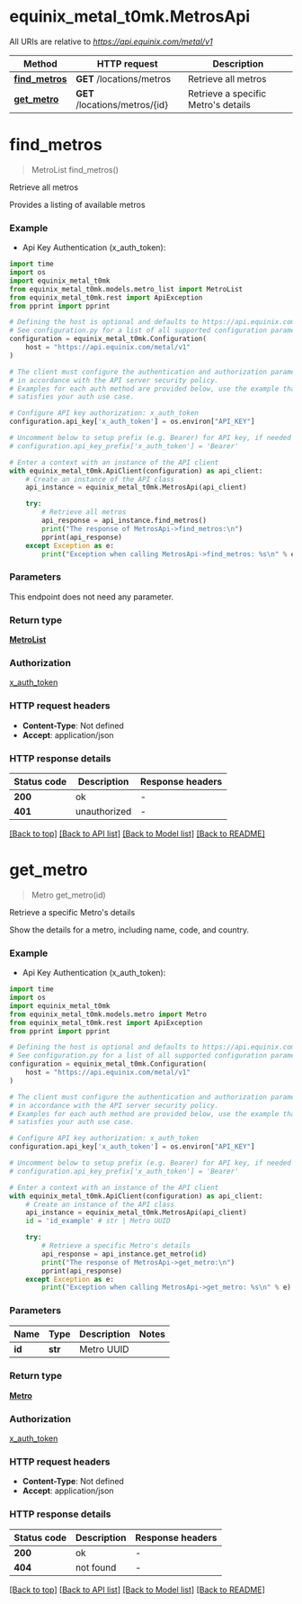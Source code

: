 # equinix_metal_t0mk.MetrosApi

All URIs are relative to *https://api.equinix.com/metal/v1*

Method | HTTP request | Description
------------- | ------------- | -------------
[**find_metros**](MetrosApi.md#find_metros) | **GET** /locations/metros | Retrieve all metros
[**get_metro**](MetrosApi.md#get_metro) | **GET** /locations/metros/{id} | Retrieve a specific Metro&#39;s details


# **find_metros**
> MetroList find_metros()

Retrieve all metros

Provides a listing of available metros

### Example

* Api Key Authentication (x_auth_token):
```python
import time
import os
import equinix_metal_t0mk
from equinix_metal_t0mk.models.metro_list import MetroList
from equinix_metal_t0mk.rest import ApiException
from pprint import pprint

# Defining the host is optional and defaults to https://api.equinix.com/metal/v1
# See configuration.py for a list of all supported configuration parameters.
configuration = equinix_metal_t0mk.Configuration(
    host = "https://api.equinix.com/metal/v1"
)

# The client must configure the authentication and authorization parameters
# in accordance with the API server security policy.
# Examples for each auth method are provided below, use the example that
# satisfies your auth use case.

# Configure API key authorization: x_auth_token
configuration.api_key['x_auth_token'] = os.environ["API_KEY"]

# Uncomment below to setup prefix (e.g. Bearer) for API key, if needed
# configuration.api_key_prefix['x_auth_token'] = 'Bearer'

# Enter a context with an instance of the API client
with equinix_metal_t0mk.ApiClient(configuration) as api_client:
    # Create an instance of the API class
    api_instance = equinix_metal_t0mk.MetrosApi(api_client)

    try:
        # Retrieve all metros
        api_response = api_instance.find_metros()
        print("The response of MetrosApi->find_metros:\n")
        pprint(api_response)
    except Exception as e:
        print("Exception when calling MetrosApi->find_metros: %s\n" % e)
```



### Parameters
This endpoint does not need any parameter.

### Return type

[**MetroList**](MetroList.md)

### Authorization

[x_auth_token](../README.md#x_auth_token)

### HTTP request headers

 - **Content-Type**: Not defined
 - **Accept**: application/json

### HTTP response details
| Status code | Description | Response headers |
|-------------|-------------|------------------|
**200** | ok |  -  |
**401** | unauthorized |  -  |

[[Back to top]](#) [[Back to API list]](../README.md#documentation-for-api-endpoints) [[Back to Model list]](../README.md#documentation-for-models) [[Back to README]](../README.md)

# **get_metro**
> Metro get_metro(id)

Retrieve a specific Metro's details

Show the details for a metro, including name, code, and country.

### Example

* Api Key Authentication (x_auth_token):
```python
import time
import os
import equinix_metal_t0mk
from equinix_metal_t0mk.models.metro import Metro
from equinix_metal_t0mk.rest import ApiException
from pprint import pprint

# Defining the host is optional and defaults to https://api.equinix.com/metal/v1
# See configuration.py for a list of all supported configuration parameters.
configuration = equinix_metal_t0mk.Configuration(
    host = "https://api.equinix.com/metal/v1"
)

# The client must configure the authentication and authorization parameters
# in accordance with the API server security policy.
# Examples for each auth method are provided below, use the example that
# satisfies your auth use case.

# Configure API key authorization: x_auth_token
configuration.api_key['x_auth_token'] = os.environ["API_KEY"]

# Uncomment below to setup prefix (e.g. Bearer) for API key, if needed
# configuration.api_key_prefix['x_auth_token'] = 'Bearer'

# Enter a context with an instance of the API client
with equinix_metal_t0mk.ApiClient(configuration) as api_client:
    # Create an instance of the API class
    api_instance = equinix_metal_t0mk.MetrosApi(api_client)
    id = 'id_example' # str | Metro UUID

    try:
        # Retrieve a specific Metro's details
        api_response = api_instance.get_metro(id)
        print("The response of MetrosApi->get_metro:\n")
        pprint(api_response)
    except Exception as e:
        print("Exception when calling MetrosApi->get_metro: %s\n" % e)
```



### Parameters

Name | Type | Description  | Notes
------------- | ------------- | ------------- | -------------
 **id** | **str**| Metro UUID | 

### Return type

[**Metro**](Metro.md)

### Authorization

[x_auth_token](../README.md#x_auth_token)

### HTTP request headers

 - **Content-Type**: Not defined
 - **Accept**: application/json

### HTTP response details
| Status code | Description | Response headers |
|-------------|-------------|------------------|
**200** | ok |  -  |
**404** | not found |  -  |

[[Back to top]](#) [[Back to API list]](../README.md#documentation-for-api-endpoints) [[Back to Model list]](../README.md#documentation-for-models) [[Back to README]](../README.md)

